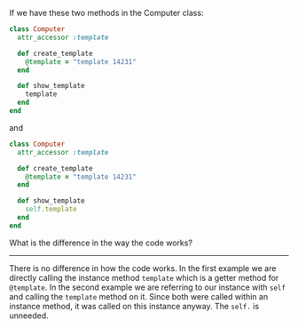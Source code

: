 If we have these two methods in the Computer class:

```ruby
class Computer
  attr_accessor :template

  def create_template
    @template = "template 14231"
  end

  def show_template
    template
  end
end
```

and

```ruby
class Computer
  attr_accessor :template

  def create_template
    @template = "template 14231"
  end

  def show_template
    self.template
  end
end
```

What is the difference in the way the code works?

---

There is no difference in how the code works. In the first example we are directly calling the instance method `template` which is a getter method for `@template`. In the second example we are referring to our instance with `self` and calling the `template` method on it. Since both were called within an instance method, it was called on this instance anyway. The `self.` is unneeded.
